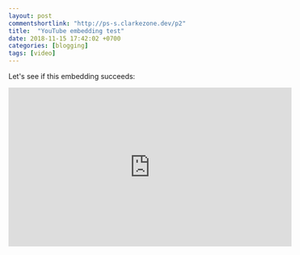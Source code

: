 ```yaml
---
layout: post
commentshortlink: "http://ps-s.clarkezone.dev/p2"
title:  "YouTube embedding test"
date: 2018-11-15 17:42:02 +0700
categories: [blogging]
tags: [video]
---
```

Let's see if this embedding succeeds:
<iframe width="560" height="315" src="https://www.youtube.com/embed/wbiDCvkmF6g" frameborder="0" allow="accelerometer; autoplay; encrypted-media; gyroscope; picture-in-picture" allowfullscreen></iframe>
